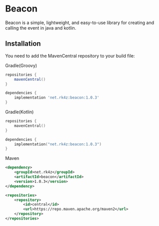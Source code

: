 # Beacon

Beacon is a simple, lightweight, and easy-to-use library for creating and calling the event in java and kotlin.

## Installation
You need to add the MavenCentral repository to your build file:

Gradle(Groovy)
```gradle
repositories {
    mavenCentral()
}

dependencies {
    implementation 'net.rk4z:beacon:1.0.3'
}
```

Gradle(Kotlin)
```kotlin
repositories {
    mavenCentral()
}

dependencies {
    implementation("net.rk4z:beacon:1.0.3")
}
```

Maven
```xml
<dependency>
    <groupId>net.rk4z</groupId>
    <artifactId>beacon</artifactId>
    <version>1.0.3</version>
</dependency>

<repositories>
    <repository>
        <id>central</id>
        <url>https://repo.maven.apache.org/maven2</url>
    </repository>
</repositories>